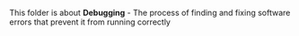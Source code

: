 This folder is about **Debugging** - The process of finding and fixing software errors that prevent it from running correctly
